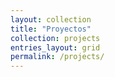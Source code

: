 ```yaml
---
layout: collection
title: "Proyectos"
collection: projects
entries_layout: grid
permalink: /projects/
---
```

